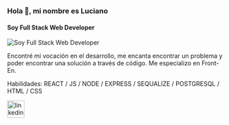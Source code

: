 ### Hola 👋, mi nombre es Luciano
#### Soy Full Stack Web Developer
![Soy Full Stack Web Developer](https://raw.githubusercontent.com/saadeghi/saadeghi/master/dino.gif)

Encontré mi vocación en el desarrollo, me encanta encontrar un problema y poder encontrar una solución a través de código.
Me especializo en Front-En. 

Habilidades: REACT / JS / NODE / EXPRESS / SEQUALIZE / POSTGRESQL / HTML / CSS



[<img src='https://cdn.jsdelivr.net/npm/simple-icons@3.0.1/icons/linkedin.svg' alt='linkedin' height='40'>](https://www.linkedin.com/in/www.linkedin.com/in/luciano-nicolas-pereira-dev/)  

